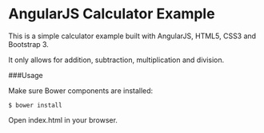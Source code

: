 AngularJS Calculator Example
============================

This is a simple calculator example built with AngularJS, HTML5, CSS3 and Bootstrap 3.

It only allows for addition, subtraction, multiplication and division.

###Usage

Make sure Bower components are installed:

```
$ bower install
```

Open index.html in your browser.

